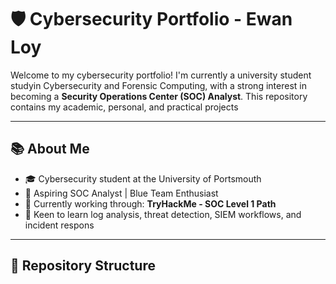 # 🛡️ Cybersecurity Portfolio - Ewan Loy

Welcome to my cybersecurity portfolio! I'm currently a university student studyin Cybersecurity and Forensic Computing, with a strong interest in becoming a **Security Operations Center (SOC) Analyst**. This repository contains my academic, personal, and practical projects

---

## 📚 About Me

- 🎓 Cybersecurity student at the University of Portsmouth
- 🎯 Aspiring SOC Analyst | Blue Team Enthusiast
- 🔄 Currently working through: **TryHackMe - SOC Level 1 Path**
- 🧠 Keen to learn log analysis, threat detection, SIEM workflows, and incident respons
---

## 📂 Repository Structure

